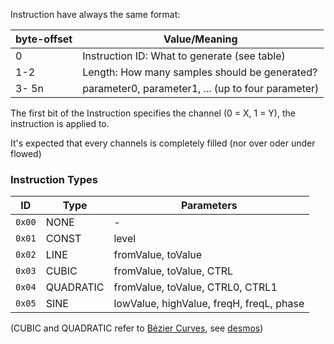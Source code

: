 
Instruction have always the same format:

| byte-offset | Value/Meaning                                        |
|-------------|------------------------------------------------------|
| 0           | Instruction ID: What to generate (see table)         |
| 1-2         | Length: How many samples should be generated?        |
| 3- 5n       | parameter0, parameter1, ... (up to four parameter) |

The first bit of the Instruction specifies the channel (0 = X, 1 = Y), the instruction is applied to.

It's expected that every channels is completely filled (nor over oder under flowed)

### Instruction Types
| ID     | Type      | Parameters                               |
|--------|-----------|------------------------------------------|
| `0x00` | NONE      | -                                        |
| `0x01` | CONST     | level                                    |
| `0x02` | LINE      | fromValue, toValue                       |
| `0x03` | CUBIC     | fromValue, toValue, CTRL                 |
| `0x04` | QUADRATIC | fromValue, toValue, CTRL0, CTRL1         |
| `0x05` | SINE      | lowValue, highValue, freqH, freqL, phase |

(CUBIC and QUADRATIC refer to [Bézier Curves](https://en.wikipedia.org/wiki/B%C3%A9zier_curve), see [desmos](https://www.desmos.com/calculator/q5xuopyfo6))